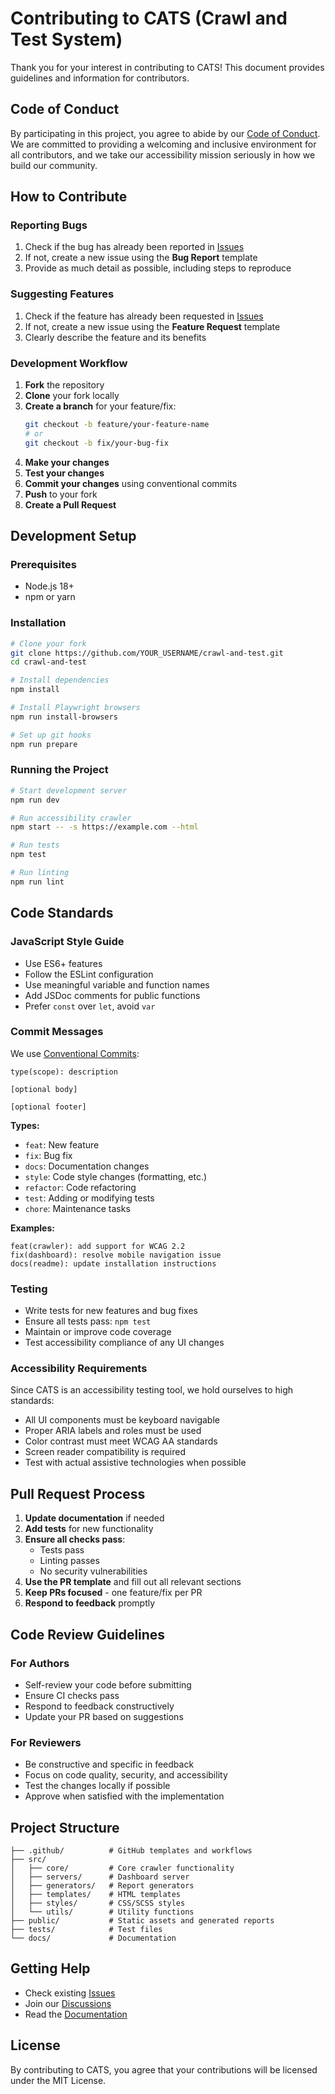 # Contributing to CATS (Crawl and Test System)

Thank you for your interest in contributing to CATS! This document provides
guidelines and information for contributors.

## Code of Conduct

By participating in this project, you agree to abide by our
[Code of Conduct](../CODE_OF_CONDUCT.md). We are committed to providing a
welcoming and inclusive environment for all contributors, and we take our
accessibility mission seriously in how we build our community.

## How to Contribute

### Reporting Bugs

1. Check if the bug has already been reported in
   [Issues](https://github.com/iamjolly/crawl-and-test/issues)
2. If not, create a new issue using the **Bug Report** template
3. Provide as much detail as possible, including steps to reproduce

### Suggesting Features

1. Check if the feature has already been requested in
   [Issues](https://github.com/iamjolly/crawl-and-test/issues)
2. If not, create a new issue using the **Feature Request** template
3. Clearly describe the feature and its benefits

### Development Workflow

1. **Fork** the repository
2. **Clone** your fork locally
3. **Create a branch** for your feature/fix:
   ```bash
   git checkout -b feature/your-feature-name
   # or
   git checkout -b fix/your-bug-fix
   ```
4. **Make your changes**
5. **Test your changes**
6. **Commit your changes** using conventional commits
7. **Push** to your fork
8. **Create a Pull Request**

## Development Setup

### Prerequisites

- Node.js 18+
- npm or yarn

### Installation

```bash
# Clone your fork
git clone https://github.com/YOUR_USERNAME/crawl-and-test.git
cd crawl-and-test

# Install dependencies
npm install

# Install Playwright browsers
npm run install-browsers

# Set up git hooks
npm run prepare
```

### Running the Project

```bash
# Start development server
npm run dev

# Run accessibility crawler
npm start -- -s https://example.com --html

# Run tests
npm test

# Run linting
npm run lint
```

## Code Standards

### JavaScript Style Guide

- Use ES6+ features
- Follow the ESLint configuration
- Use meaningful variable and function names
- Add JSDoc comments for public functions
- Prefer `const` over `let`, avoid `var`

### Commit Messages

We use [Conventional Commits](https://www.conventionalcommits.org/):

```
type(scope): description

[optional body]

[optional footer]
```

**Types:**

- `feat`: New feature
- `fix`: Bug fix
- `docs`: Documentation changes
- `style`: Code style changes (formatting, etc.)
- `refactor`: Code refactoring
- `test`: Adding or modifying tests
- `chore`: Maintenance tasks

**Examples:**

```
feat(crawler): add support for WCAG 2.2
fix(dashboard): resolve mobile navigation issue
docs(readme): update installation instructions
```

### Testing

- Write tests for new features and bug fixes
- Ensure all tests pass: `npm test`
- Maintain or improve code coverage
- Test accessibility compliance of any UI changes

### Accessibility Requirements

Since CATS is an accessibility testing tool, we hold ourselves to high
standards:

- All UI components must be keyboard navigable
- Proper ARIA labels and roles must be used
- Color contrast must meet WCAG AA standards
- Screen reader compatibility is required
- Test with actual assistive technologies when possible

## Pull Request Process

1. **Update documentation** if needed
2. **Add tests** for new functionality
3. **Ensure all checks pass**:
   - Tests pass
   - Linting passes
   - No security vulnerabilities
4. **Use the PR template** and fill out all relevant sections
5. **Keep PRs focused** - one feature/fix per PR
6. **Respond to feedback** promptly

## Code Review Guidelines

### For Authors

- Self-review your code before submitting
- Ensure CI checks pass
- Respond to feedback constructively
- Update your PR based on suggestions

### For Reviewers

- Be constructive and specific in feedback
- Focus on code quality, security, and accessibility
- Test the changes locally if possible
- Approve when satisfied with the implementation

## Project Structure

```
├── .github/          # GitHub templates and workflows
├── src/
│   ├── core/         # Core crawler functionality
│   ├── servers/      # Dashboard server
│   ├── generators/   # Report generators
│   ├── templates/    # HTML templates
│   ├── styles/       # CSS/SCSS styles
│   └── utils/        # Utility functions
├── public/           # Static assets and generated reports
├── tests/            # Test files
└── docs/             # Documentation
```

## Getting Help

- Check existing [Issues](https://github.com/iamjolly/crawl-and-test/issues)
- Join our [Discussions](https://github.com/iamjolly/crawl-and-test/discussions)
- Read the [Documentation](docs/)

## License

By contributing to CATS, you agree that your contributions will be licensed
under the MIT License.

